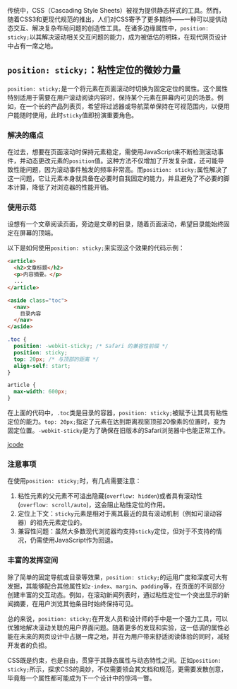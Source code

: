 传统中，CSS（Cascading Style Sheets）被视为提供静态样式的工具。然而，随着CSS3和更现代规范的推出，人们对CSS寄予了更多期待——一种可以提供动态交互、解决复杂布局问题的创造性工具。在诸多边缘属性中，`position: sticky;`以其解决滚动相关交互问题的能力，成为被低估的明珠，在现代网页设计中占有一席之地。

## `position: sticky;`：粘性定位的微妙力量

`position: sticky;`是一个将元素在页面滚动时切换为固定定位的属性。这个属性特别适用于需要在用户滚动阅读内容时，保持某个元素在屏幕内可见的场景。例如，在一个长的产品列表页，希望将过滤器或导航菜单保持在可视范围内，以便用户能随时使用，此时`sticky`值即扮演重要角色。

### 解决的痛点

在过去，想要在页面滚动时保持元素稳定，需使用JavaScript来不断检测滚动事件，并动态更改元素的`position`值。这种方法不仅增加了开发复杂度，还可能导致性能问题，因为滚动事件触发的频率非常高。而`position: sticky;`属性解决了这一问题，它让元素本身就具备在必要时自我固定的能力，并且避免了不必要的脚本计算，降低了对浏览器的性能开销。

### 使用示范

设想有一个文章阅读页面，旁边是文章的目录，随着页面滚动，希望目录能始终固定在屏幕的顶端。

以下是如何使用`position: sticky;`来实现这个效果的代码示例：

```html
<article>
  <h2>文章标题</h2>
  <p>内容摘要。</p>
  ...
</article>

<aside class="toc">
  <nav>
    目录内容
  </nav>
</aside>
```

```css
.toc {
  position: -webkit-sticky; /* Safari 的兼容性前缀 */
  position: sticky;
  top: 20px; /* 与顶部的距离 */
  align-self: start;
}

article {
  max-width: 600px;
}
```

在上面的代码中，`.toc`类是目录的容器，`position: sticky;`被赋予让其具有粘性定位的能力。`top: 20px;`指定了元素在达到距离视窗顶部20像素的位置时，变为固定位置。`-webkit-sticky`是为了确保在旧版本的Safari浏览器中也能正常工作。

[jcode](https://code.juejin.cn/pen/7317121512221442082)

### 注意事项

在使用`position: sticky;`时，有几点需要注意：

1. 粘性元素的父元素不可溢出隐藏(`overflow: hidden`)或者具有滚动性(`overflow: scroll/auto`)，这会阻止粘性定位的作用。
2. 定位上下文：`sticky`元素是相对于离其最近的具有滚动机制（例如可滚动容器）的祖先元素定位的。
3. 兼容性问题：虽然大多数现代浏览器均支持`sticky`定位，但对于不支持的情况，仍需使用JavaScript作为回退。

### 丰富的发挥空间

除了简单的固定导航或目录等效果，`position: sticky;`的运用广度和深度可大有发掘，其能够配合其他属性如`z-index`、`margin`、`padding`等，在页面的不同部分创建丰富的交互动态。例如，在滚动新闻列表时，通过粘性定位一个突出显示的新闻摘要，在用户浏览其他条目时始终保持可见。

总的来说，`position: sticky;`在开发人员和设计师的手中是一个强力工具，可以优雅地解决滚动关联的用户界面问题。随着更多的发现和实验，这一低调的属性必能在未来的网页设计中占据一席之地，并在为用户带来舒适阅读体验的同时，减轻开发者的负担。

CSS既是约束，也是自由，贯穿于其静态属性与动态特性之间。正如`position: sticky;`所示，探求CSS的奥妙，不仅需要领会其文档和规范，更需要发散创意，毕竟每一个属性都可能成为下一个设计中的惊鸿一瞥。